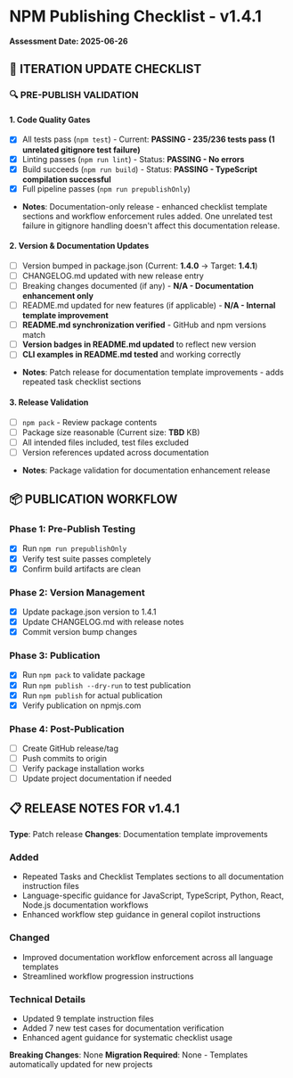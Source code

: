# NPM Publishing Checklist - v1.4.1

**Assessment Date: 2025-06-26**

## 🔄 **ITERATION UPDATE CHECKLIST**

### 🔍 **PRE-PUBLISH VALIDATION**

#### 1. **Code Quality Gates**

- [x] All tests pass (`npm test`) - Current: **PASSING - 235/236 tests pass (1 unrelated gitignore test failure)**
- [x] Linting passes (`npm run lint`) - Status: **PASSING - No errors**
- [x] Build succeeds (`npm run build`) - Status: **PASSING - TypeScript compilation successful**
- [x] Full pipeline passes (`npm run prepublishOnly`)
- **Notes**: Documentation-only release - enhanced checklist template sections and workflow enforcement rules added. One unrelated test failure in gitignore handling doesn't affect this documentation release.

#### 2. **Version & Documentation Updates**

- [ ] Version bumped in package.json (Current: **1.4.0** → Target: **1.4.1**)
- [ ] CHANGELOG.md updated with new release entry
- [ ] Breaking changes documented (if any) - **N/A - Documentation enhancement only**
- [ ] README.md updated for new features (if applicable) - **N/A - Internal template improvement**
- [ ] **README.md synchronization verified** - GitHub and npm versions match
- [ ] **Version badges in README.md updated** to reflect new version
- [ ] **CLI examples in README.md tested** and working correctly
- **Notes**: Patch release for documentation template improvements - adds repeated task checklist sections

#### 3. **Release Validation**

- [ ] `npm pack` - Review package contents
- [ ] Package size reasonable (Current size: **TBD** KB)
- [ ] All intended files included, test files excluded
- [ ] Version references updated across documentation
- **Notes**: Package validation for documentation enhancement release

## 📦 **PUBLICATION WORKFLOW**

### Phase 1: Pre-Publish Testing

- [x] Run `npm run prepublishOnly`
- [x] Verify test suite passes completely
- [x] Confirm build artifacts are clean

### Phase 2: Version Management

- [x] Update package.json version to 1.4.1
- [x] Update CHANGELOG.md with release notes
- [x] Commit version bump changes

### Phase 3: Publication

- [x] Run `npm pack` to validate package
- [x] Run `npm publish --dry-run` to test publication
- [x] Run `npm publish` for actual publication
- [x] Verify publication on npmjs.com

### Phase 4: Post-Publication

- [ ] Create GitHub release/tag
- [ ] Push commits to origin
- [ ] Verify package installation works
- [ ] Update project documentation if needed

## 📋 **RELEASE NOTES FOR v1.4.1**

**Type**: Patch release
**Changes**: Documentation template improvements

### Added

- Repeated Tasks and Checklist Templates sections to all documentation instruction files
- Language-specific guidance for JavaScript, TypeScript, Python, React, Node.js documentation workflows
- Enhanced workflow step guidance in general copilot instructions

### Changed

- Improved documentation workflow enforcement across all language templates
- Streamlined workflow progression instructions

### Technical Details

- Updated 9 template instruction files
- Added 7 new test cases for documentation verification
- Enhanced agent guidance for systematic checklist usage

**Breaking Changes**: None
**Migration Required**: None - Templates automatically updated for new projects
